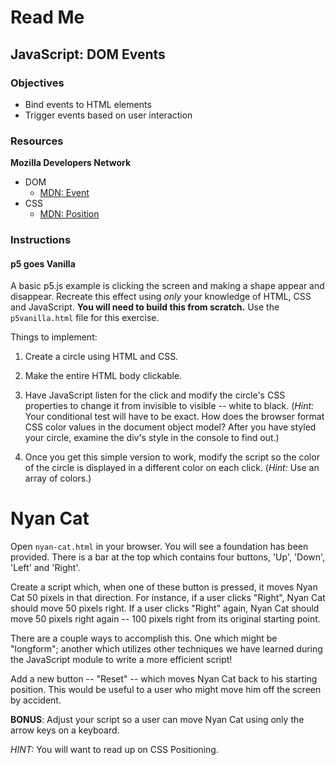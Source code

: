 # Read Me

## JavaScript: DOM Events

### Objectives

- Bind events to HTML elements
- Trigger events based on user interaction


### Resources

**Mozilla Developers Network**

- DOM
  - [MDN: Event](https://developer.mozilla.org/en-US/docs/Web/API/Event)
- CSS
  - [MDN: Position](https://developer.mozilla.org/en-US/docs/Web/CSS/position)


### Instructions

#### p5 goes Vanilla

A basic p5.js example is clicking the screen and making a shape appear and disappear. Recreate this effect using *only* your knowledge of HTML, CSS and JavaScript. **You will need to build this from scratch.** Use the `p5vanilla.html` file for this exercise.

Things to implement:

1. Create a circle using HTML and CSS.

2. Make the entire HTML body clickable.

3. Have JavaScript listen for the click and modify the circle's CSS properties to change it from invisible to visible -- white to black. (*Hint:* Your conditional test will have to be exact. How does the browser format CSS color values in the document object model? After you have styled your circle, examine the div's style in the console to find out.)

4. Once you get this simple version to work, modify the script so the color of the circle is displayed in a different color on each click. (*Hint:* Use an array of colors.)


# Nyan Cat

Open `nyan-cat.html` in your browser. You will see a foundation has been provided. There is a bar at the top which contains four buttons, 'Up', 'Down', 'Left' and 'Right'.

Create a script which, when one of these button is pressed, it moves Nyan Cat 50 pixels in that direction. For instance, if a user clicks "Right", Nyan Cat should move 50 pixels right. If a user clicks "Right" again, Nyan Cat should move 50 pixels right again -- 100 pixels right from its original starting point.

There are a couple ways to accomplish this. One which might be "longform"; another which utilizes other techniques we have learned during the JavaScript module to write a more efficient script!

Add a new button -- "Reset" -- which moves Nyan Cat back to his starting position. This would be useful to a user who might move him off the screen by accident.

**BONUS**: Adjust your script so a user can move Nyan Cat using only the arrow keys on a keyboard.

*HINT:* You will want to read up on CSS Positioning.
